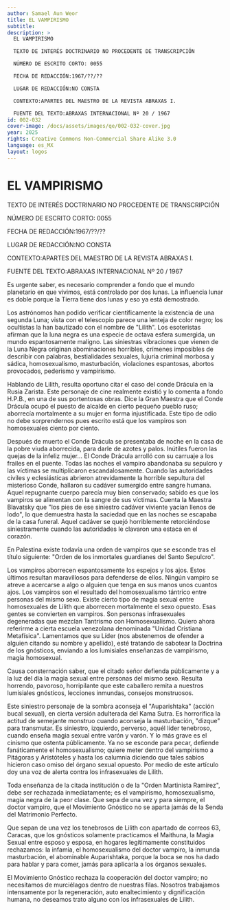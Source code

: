 ```yaml
---
author: Samael Aun Weor
title: EL VAMPIRISMO
subtitle:
description: >
  EL VAMPIRISMO

  TEXTO DE INTERÉS DOCTRINARIO NO PROCEDENTE DE TRANSCRIPCIÓN

  NÚMERO DE ESCRITO CORTO: 0055

  FECHA DE REDACCIÓN:1967/??/??

  LUGAR DE REDACCIÓN:NO CONSTA

  CONTEXTO:APARTES DEL MAESTRO DE LA REVISTA ABRAXAS I.

  FUENTE DEL TEXTO:ABRAXAS INTERNACIONAL Nº 20 / 1967
id: 002-032
cover-image: /docs/assets/images/qe/002-032-cover.jpg
year: 2025
rights: Creative Commons Non-Commercial Share Alike 3.0
language: es_MX
layout: logos
---
```

# EL VAMPIRISMO

TEXTO DE INTERÉS DOCTRINARIO NO PROCEDENTE DE TRANSCRIPCIÓN

NÚMERO DE ESCRITO CORTO: 0055

FECHA DE REDACCIÓN:1967/??/??

LUGAR DE REDACCIÓN:NO CONSTA

CONTEXTO:APARTES DEL MAESTRO DE LA REVISTA ABRAXAS I.

FUENTE DEL TEXTO:ABRAXAS INTERNACIONAL Nº 20 / 1967

Es urgente saber, es necesario comprender a fondo que el mundo planetario en que vivimos, está controlado por dos lunas. La influencia lunar es doble porque la Tierra tiene dos lunas y eso ya está demostrado.

Los astrónomos han podido verificar científicamente la existencia de una segunda Luna; vista con el telescopio parece una lenteja de color negro; los ocultistas la han bautizado con el nombre de "Lilith". Los esoteristas afirman que la luna negra es una especie de octava esfera sumergida, un mundo espantosamente maligno. Las siniestras vibraciones que vienen de la Luna Negra originan abominaciones horribles, crímenes imposibles de describir con palabras, bestialidades sexuales, lujuria criminal morbosa y sádica, homosexualismo, masturbación, violaciones espantosas, abortos provocados, pederismo y vampirismo.

Hablando de Lilith, resulta oportuno citar el caso del conde Drácula en la Rusia Zarista. Este personaje de cine realmente existió y lo comenta a fondo H.P.B., en una de sus portentosas obras. Dice la Gran Maestra que el Conde Drácula ocupó el puesto de alcalde en cierto pequeño pueblo ruso; aborrecía mortalmente a su mujer en forma injustificada. Este tipo de odio no debe sorprendernos pues escrito está que los vampiros son homosexuales ciento por ciento.

Después de muerto el Conde Drácula se presentaba de noche en la casa de la pobre viuda aborrecida, para darle de azotes y palos. Inútiles fueron las quejas de la infeliz mujer... El Conde Drácula arrolló con su carruaje a los frailes en el puente. Todas las noches el vampiro abandonaba su sepulcro y las víctimas se multiplicaron escandalosamente. Cuando las autoridades civiles y eclesiásticas abrieron atrevidamente la horrible sepultura del misterioso Conde, hallaron su cadáver sumergido entre sangre humana. Aquel repugnante cuerpo parecía muy bien conservado; sabido es que los vampiros se alimentan con la sangre de sus víctimas. Cuenta la Maestra Blavatsky que "los pies de ese siniestro cadáver viviente yacían llenos de lodo", lo que demuestra hasta la saciedad que en las noches se escapaba de la casa funeral. Aquel cadáver se quejó horriblemente retorciéndose siniestramente cuando las autoridades le clavaron una estaca en el corazón.

En Palestina existe todavía una orden de vampiros que se esconde tras el título siguiente: "Orden de los inmortales guardianes del Santo Sepulcro".

Los vampiros aborrecen espantosamente los espejos y los ajos. Estos últimos resultan maravillosos para defenderse de ellos. Ningún vampiro se atreve a acercarse a algo o alguien que tenga en sus manos unos cuantos ajos. Los vampiros son el resultado del homosexualismo tántrico entre personas del mismo sexo. Existe cierto tipo de magia sexual entre homosexuales de Lilith que aborrecen mortalmente el sexo opuesto. Esas gentes se convierten en vampiros. Son personas infrasexuales degeneradas que mezclan Tantrismo con Homosexualismo. Quiero ahora referirme a cierta escuela venezolana denominada "Unidad Cristiana Metafísica". Lamentamos que su Líder (nos abstenemos de ofender a alguien citando su nombre y apellido), esté tratando de sabotear la Doctrina de los gnósticos, enviando a los lumisiales enseñanzas de vampirismo, magia homosexual.

Causa consternación saber, que el citado señor defienda públicamente y a la luz del día la magia sexual entre personas del mismo sexo. Resulta horrendo, pavoroso, horripilante que este caballero remita a nuestros lumisiales gnósticos, lecciones inmundas, consejos monstruosos.

Este siniestro personaje de la sombra aconseja el "Auparishtaka" (acción bucal sexual), en cierta versión adulterada del Kama Sutra. Es horrorífica la actitud de semejante monstruo cuando aconseja la masturbación, "dizque" para transmutar. Es siniestro, izquierdo, perverso, aquél líder tenebroso, cuando enseña magia sexual entre varón y varón. Y lo más grave es el cinismo que ostenta públicamente. Ya no se esconde para pecar, defiende fanáticamente el homosexualismo; quiere meter dentro del vampirismo a Pitágoras y Aristóteles y hasta los calumnia diciendo que tales sabios hicieron caso omiso del órgano sexual opuesto. Por medio de este artículo doy una voz de alerta contra los infrasexuales de Lilith.

Toda enseñanza de la citada institución o de la "Orden Martinista Ramírez", debe ser rechazada inmediatamente; es el vampirismo, homosexualismo, magia negra de la peor clase. Que sepa de una vez y para siempre, el doctor vampiro, que el Movimiento Gnóstico no se aparta jamás de la Senda del Matrimonio Perfecto.

Que sepan de una vez los tenebrosos de Lilith con apartado de correos 63, Caracas, que los gnósticos solamente practicamos el Maithuna, la Magia Sexual entre esposo y esposa, en hogares legítimamente constituidos rechazamos: la infamia, el homosexualismo del doctor vampiro, la inmunda masturbación, el abominable Auparishtaka, porque la boca se nos ha dado para hablar y para comer, jamás para aplicarla a los órganos sexuales.

El Movimiento Gnóstico rechaza la cooperación del doctor vampiro; no necesitamos de murciélagos dentro de nuestras filas. Nosotros trabajamos intensamente por la regeneración, auto enaltecimiento y dignificación humana, no deseamos trato alguno con los infrasexuales de Lilith.


